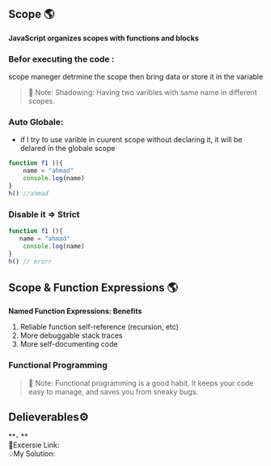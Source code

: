 ## Scope :earth_americas:
**JavaScript organizes scopes with functions and blocks**<br/>

### Befor executing the code : 
scope maneger detrmine the scope
then bring data or store it in the variable

> :email: Note:
> Shadowing: Having two varibles with same name in different scopes.

### Auto Globale:
- if I try to use varible in cuurent scope without declaring it, it will be delared in the globale scope
```js
function f1 (){
    name = "ahmad"
    console.log(name)
}
h() //ahmad
```

### Disable it => Strict
```js
function f1 (){
   name = "ahmad"
    console.log(name)
}
h() // erorr
```
## Scope & Function Expressions :earth_americas:
**Named Function Expressions: Benefits** <br/>
1. Reliable function self-reference (recursion, etc)
2. More debuggable stack traces
3. More self-documenting code

### Functional Programming
> :email: Note:
> Functional programming is a good habit. It keeps your code easy to manage, and saves you from sneaky bugs.

## Delieverables⚙️
**- **<br/>
🎃Excersie Link: <br/>
💡My Solution: <br/>
```js


```
